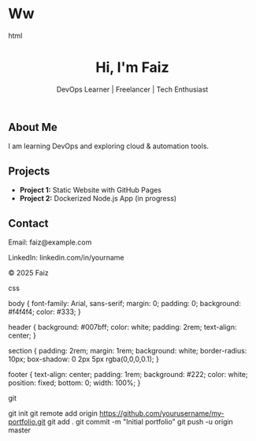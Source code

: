 # Ww
html 

<!DOCTYPE html>
<html lang="en">
<head>
  <meta charset="UTF-8" />
  <meta name="viewport" content="width=device-width, initial-scale=1.0" />
  <title>My Portfolio</title>
  <link rel="stylesheet" href="style.css" />
</head>
<body>
  <header>
    <h1>Hi, I'm Faiz</h1>
    <p>DevOps Learner | Freelancer | Tech Enthusiast</p>
  </header>

  <section class="about">
    <h2>About Me</h2>
    <p>I am learning DevOps and exploring cloud & automation tools.</p>
  </section>

  <section class="projects">
    <h2>Projects</h2>
    <ul>
      <li><strong>Project 1:</strong> Static Website with GitHub Pages</li>
      <li><strong>Project 2:</strong> Dockerized Node.js App (in progress)</li>
    </ul>
  </section>

  <section class="contact">
    <h2>Contact</h2>
    <p>Email: faiz@example.com</p>
    <p>LinkedIn: linkedin.com/in/yourname</p>
  </section>

  <footer>
    <p>© 2025 Faiz</p>
  </footer>
</body>
</html>

css

body {
  font-family: Arial, sans-serif;
  margin: 0;
  padding: 0;
  background: #f4f4f4;
  color: #333;
}

header {
  background: #007bff;
  color: white;
  padding: 2rem;
  text-align: center;
}

section {
  padding: 2rem;
  margin: 1rem;
  background: white;
  border-radius: 10px;
  box-shadow: 0 2px 5px rgba(0,0,0,0.1);
}

footer {
  text-align: center;
  padding: 1rem;
  background: #222;
  color: white;
  position: fixed;
  bottom: 0;
  width: 100%;
}

git

git init
git remote add origin https://github.com/yourusername/my-portfolio.git
git add .
git commit -m "Initial portfolio"
git push -u origin master
